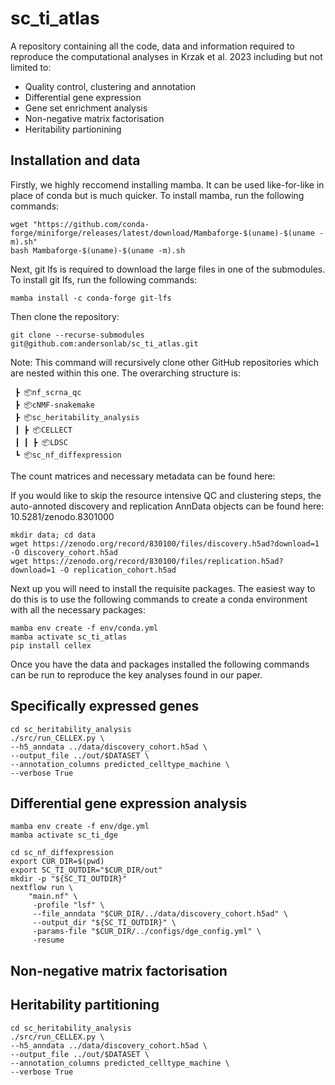 # sc_ti_atlas

A repository containing all the code, data and information required to reproduce the computational analyses in Krzak et al. 2023 including but not limited to:

* Quality control, clustering and annotation
* Differential gene expression
* Gene set enrichment analysis
* Non-negative matrix factorisation
* Heritability partionining

## Installation and data

Firstly, we highly reccomend installing mamba. It can be used like-for-like in place of conda but is much quicker. To install mamba, run the following commands:

```
wget "https://github.com/conda-forge/miniforge/releases/latest/download/Mambaforge-$(uname)-$(uname -m).sh"
bash Mambaforge-$(uname)-$(uname -m).sh
```

Next, git lfs is required to download the large files in one of the submodules. To install git lfs, run the following commands:
```
mamba install -c conda-forge git-lfs
```
Then clone the repository:

```
git clone --recurse-submodules git@github.com:andersonlab/sc_ti_atlas.git
```

Note: This command will recursively clone other GitHub repositories which are nested within this one. The overarching structure is:
```
 ┣ 📦nf_scrna_qc
 ┣ 📦cNMF-snakemake
 ┣ 📦sc_heritability_analysis
 ┃ ┣ 📦CELLECT
 ┃ ┃ ┣ 📦LDSC
 ┗ 📦sc_nf_diffexpression
```
The count matrices and necessary metadata can be found here:

If you would like to skip the resource intensive QC and clustering steps, the auto-annoted discovery and replication AnnData objects can be found here:
10.5281/zenodo.8301000

```
mkdir data; cd data
wget https://zenodo.org/record/830100/files/discovery.h5ad?download=1 -O discovery_cohort.h5ad
wget https://zenodo.org/record/830100/files/replication.h5ad?download=1 -O replication_cohort.h5ad
```
Next up you will need to install the requisite packages. The easiest way to do this is to use the following commands to create a conda environment with all the necessary packages:

```
mamba env create -f env/conda.yml
mamba activate sc_ti_atlas
pip install cellex
```

Once you have the data and packages installed the following commands can be run to reproduce the key analyses found in our paper.

## Specifically expressed genes

```
cd sc_heritability_analysis
./src/run_CELLEX.py \
--h5_anndata ../data/discovery_cohort.h5ad \
--output_file ../out/$DATASET \
--annotation_columns predicted_celltype_machine \
--verbose True
```

## Differential gene expression analysis

```
mamba env create -f env/dge.yml
mamba activate sc_ti_dge
```

```
cd sc_nf_diffexpression
export CUR_DIR=$(pwd)
export SC_TI_OUTDIR="$CUR_DIR/out"
mkdir -p "${SC_TI_OUTDIR}"
nextflow run \
    "main.nf" \
     -profile "lsf" \
     --file_anndata "$CUR_DIR/../data/discovery_cohort.h5ad" \
     --output_dir "${SC_TI_OUTDIR}" \
     -params-file "$CUR_DIR/../configs/dge_config.yml" \
     -resume

```

## Non-negative matrix factorisation

## Heritability partitioning

```
cd sc_heritability_analysis
./src/run_CELLEX.py \
--h5_anndata ../data/discovery_cohort.h5ad \
--output_file ../out/$DATASET \
--annotation_columns predicted_celltype_machine \
--verbose True
```